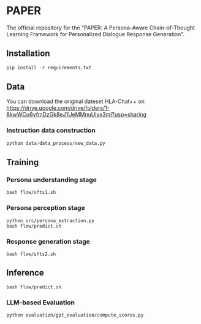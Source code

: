 # PAPER

The official repository for the "PAPER: A Persona-Aware Chain-of-Thought Learning Framework for Personalized Dialogue Response Generation".

## Installation

```python
pip install -r requirements.txt
```

## Data
You can download the original dateset HLA-Chat++ on https://drive.google.com/drive/folders/1-8kwWCo6vfmDzGk8eJ1UeMMnuUlyx3mI?usp=sharing
### Instruction data construction
```python
python data/data_process/new_data.py
```

## Training
### Persona understanding stage
```
bash flow/sfts1.sh
```
### Persona perception stage
```
python src/persona_extraction.py
bash flow/predict.sh
```
### Response generation stage
```
bash flow/sfts2.sh
```
## Inference
```
bash flow/predict.sh
```
### LLM-based Evaluation
```
python evaluation/gpt_evaluation/compute_scores.py
```


